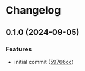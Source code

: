 # Changelog

## 0.1.0 (2024-09-05)


### Features

* initial commit ([59766cc](https://github.com/kitabisa/jwe-wasm/commit/59766cc8d639f5fd8863404fe64c83d26cdcc3a3))
